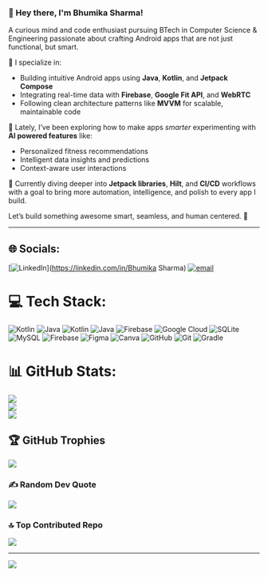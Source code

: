 ### 👋 Hey there, I'm Bhumika Sharma!

A curious mind and code enthusiast pursuing BTech in Computer Science & Engineering passionate about crafting Android apps that are not just functional, but smart.

📱 I specialize in:
- Building intuitive Android apps using **Java**, **Kotlin**, and **Jetpack Compose**
- Integrating real-time data with **Firebase**, **Google Fit API**, and **WebRTC**
- Following clean architecture patterns like **MVVM** for scalable, maintainable code

🧠 Lately, I’ve been exploring how to make apps *smarter* experimenting with **AI powered features** like:
- Personalized fitness recommendations  
- Intelligent data insights and predictions  
- Context-aware user interactions

🚀 Currently diving deeper into **Jetpack libraries**, **Hilt**, and **CI/CD** workflows with a goal to bring more automation, intelligence, and polish to every app I build.

Let’s build something awesome smart, seamless, and human centered. 🚀


---
## 🌐 Socials:
[![LinkedIn](https://img.shields.io/badge/LinkedIn-%230077B5.svg?logo=linkedin&logoColor=white)](https://linkedin.com/in/Bhumika Sharma) [![email](https://img.shields.io/badge/Email-D14836?logo=gmail&logoColor=white)](mailto:bhumikash02@gmail.com) 

# 💻 Tech Stack:
![Kotlin](https://img.shields.io/badge/kotlin-%237F52FF.svg?style=for-the-badge&logo=kotlin&logoColor=white) ![Java](https://img.shields.io/badge/java-%23ED8B00.svg?style=for-the-badge&logo=openjdk&logoColor=white) ![Kotlin](https://img.shields.io/badge/kotlin-%237F52FF.svg?style=for-the-badge&logo=kotlin&logoColor=white) ![Java](https://img.shields.io/badge/java-%23ED8B00.svg?style=for-the-badge&logo=openjdk&logoColor=white) ![Firebase](https://img.shields.io/badge/firebase-%23039BE5.svg?style=for-the-badge&logo=firebase) ![Google Cloud](https://img.shields.io/badge/GoogleCloud-%234285F4.svg?style=for-the-badge&logo=google-cloud&logoColor=white) ![SQLite](https://img.shields.io/badge/sqlite-%2307405e.svg?style=for-the-badge&logo=sqlite&logoColor=white) ![MySQL](https://img.shields.io/badge/mysql-4479A1.svg?style=for-the-badge&logo=mysql&logoColor=white) ![Firebase](https://img.shields.io/badge/firebase-a08021?style=for-the-badge&logo=firebase&logoColor=ffcd34) ![Figma](https://img.shields.io/badge/figma-%23F24E1E.svg?style=for-the-badge&logo=figma&logoColor=white) ![Canva](https://img.shields.io/badge/Canva-%2300C4CC.svg?style=for-the-badge&logo=Canva&logoColor=white) ![GitHub](https://img.shields.io/badge/github-%23121011.svg?style=for-the-badge&logo=github&logoColor=white) ![Git](https://img.shields.io/badge/git-%23F05033.svg?style=for-the-badge&logo=git&logoColor=white) ![Gradle](https://img.shields.io/badge/Gradle-02303A.svg?style=for-the-badge&logo=Gradle&logoColor=white)
# 📊 GitHub Stats:
![](https://github-readme-stats.vercel.app/api?username=bhumikash02&theme=dark&hide_border=false&include_all_commits=true&count_private=false)<br/>
![](https://nirzak-streak-stats.vercel.app/?user=bhumikash02&theme=dark&hide_border=false)<br/>
![](https://github-readme-stats.vercel.app/api/top-langs/?username=bhumikash02&theme=dark&hide_border=false&include_all_commits=true&count_private=false&layout=compact)

## 🏆 GitHub Trophies
![](https://github-profile-trophy.vercel.app/?username=bhumikash02&theme=radical&no-frame=false&no-bg=true&margin-w=4)

### ✍️ Random Dev Quote
![](https://quotes-github-readme.vercel.app/api?type=horizontal&theme=radical)

### 🔝 Top Contributed Repo
![](https://github-contributor-stats.vercel.app/api?username=bhumikash02&limit=5&theme=dark&combine_all_yearly_contributions=true)

---
[![](https://visitcount.itsvg.in/api?id=bhumikash02&icon=0&color=0)](https://visitcount.itsvg.in)

<!-- Proudly created with GPRM ( https://gprm.itsvg.in ) -->
